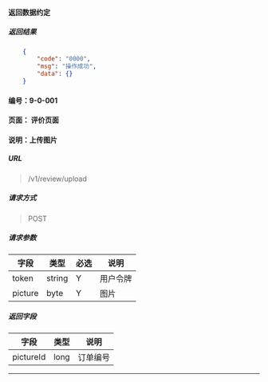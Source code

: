 #### 返回数据约定
##### 返回结果
```json
    {
        "code": "0000",
        "msg": "操作成功",
        "data": {}
    }
```



#### 编号：9-0-001
#### 页面： 评价页面
#### 说明：上传图片
##### URL
> /v1/review/upload

##### 请求方式
> POST

##### 请求参数
字段            | 类型   | 必选 | 说明
---             | ---    | ---  | ---
token           | string | Y    | 用户令牌
picture         | byte   | Y    | 图片 

##### 返回字段
字段      |  类型  | 说明
---       | ---    | ---
pictureId | long     | 订单编号
----